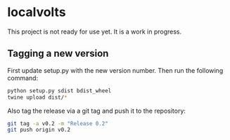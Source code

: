 # localvolts

This project is not ready for use yet. It is a work in progress.

## Tagging a new version

First update setup.py with the new version number. Then run the following command:

```bash
python setup.py sdist bdist_wheel
twine upload dist/*
```

Also tag the release via a git tag and push it to the repository:

```bash
git tag -a v0.2 -m "Release 0.2"
git push origin v0.2
```